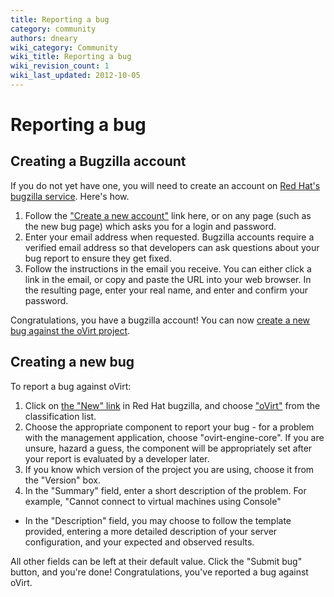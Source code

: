 ```yaml
---
title: Reporting a bug
category: community
authors: dneary
wiki_category: Community
wiki_title: Reporting a bug
wiki_revision_count: 1
wiki_last_updated: 2012-10-05
---
```


<!-- TODO: Content review -->

# Reporting a bug

## Creating a Bugzilla account

If you do not yet have one, you will need to create an account on [Red Hat's bugzilla service](http://bugzilla.redhat.com). Here's how.

1.  Follow the ["Create a new account"](https://bugzilla.redhat.com/createaccount.cgi) link here, or on any page (such as the new bug page) which asks you for a login and password.
2.  Enter your email address when requested. Bugzilla accounts require a verified email address so that developers can ask questions about your bug report to ensure they get fixed.
3.  Follow the instructions in the email you receive. You can either click a link in the email, or copy and paste the URL into your web browser. In the resulting page, enter your real name, and enter and confirm your password.

Congratulations, you have a bugzilla account! You can now [create a new bug against the oVirt project](https://bugzilla.redhat.com/enter_bug.cgi?classification=ovirt).

## Creating a new bug

To report a bug against oVirt:

1.  Click on [the "New" link](https://bugzilla.redhat.com/enter_bug.cgi) in Red Hat bugzilla, and choose ["oVirt"](https://bugzilla.redhat.com/enter_bug.cgi?classification=oVirt) from the classification list.
2.  Choose the appropriate component to report your bug - for a problem with the management application, choose "ovirt-engine-core". If you are unsure, hazard a guess, the component will be appropriately set after your report is evaluated by a developer later.
3.  If you know which version of the project you are using, choose it from the "Version" box.
4.  In the "Summary" field, enter a short description of the problem. For example, "Cannot connect to virtual machines using Console"

*   In the "Description" field, you may choose to follow the template provided, entering a more detailed description of your server configuration, and your expected and observed results.

All other fields can be left at their default value. Click the "Submit bug" button, and you're done! Congratulations, you've reported a bug against oVirt.

